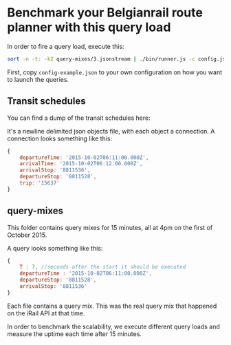 # Benchmark your Belgianrail route planner with this query load

In order to fire a query load, execute this:

```bash
sort -n -t: -k2 query-mixes/3.jsonstream | ./bin/runner.js -c config.json
```

First, copy `config-example.json` to your own configuration on how you want to launch the queries.

## Transit schedules

You can find a dump of the transit schedules here:

It's a newline delimited json objects file, with each object a connection. A connection looks something like this:

```javascript
{
    departureTime: '2015-10-02T06:11:00.000Z',
    arrivalTime: '2015-10-02T06:12:00.000Z',
    arrivalStop: '8811536',
    departureStop: '8811528',
    trip: '15637'
}
```

## query-mixes

This folder contains query mixes for 15 minutes, all at 4pm on the first of October 2015.

A query looks something like this:
```javascript
{
    T : 7, //seconds after the start it should be executed
    departureTime : '2015-10-02T06:11:00.000Z',
    departureStop: '8811528',
    arrivalStop: '8811536'
}
```

Each file contains a query mix. This was the real query mix that happened on the iRail API at that time.

In order to benchmark the scalability, we execute different query loads and measure the uptime each time after 15 minutes.
